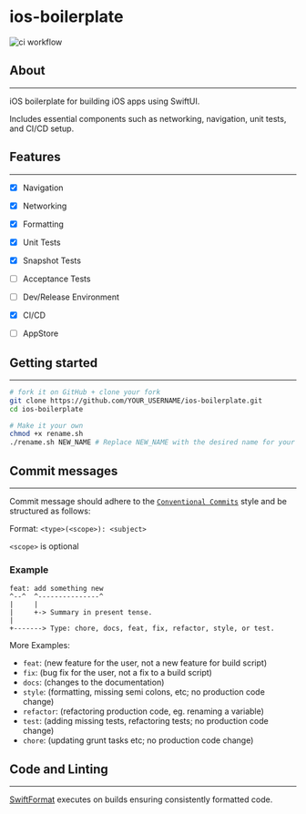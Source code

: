 # ios-boilerplate

![ci workflow](https://github.com/nodediggity/ios-boilerplate/actions/workflows/CI-iOS.yml/badge.svg)

## About

---

 iOS boilerplate for building iOS apps using SwiftUI. 
 
 Includes essential components such as networking, navigation, unit tests, and CI/CD setup.
 

 ## Features

---

- [x] Navigation
- [x] Networking
- [x] Formatting
- [x] Unit Tests
- [x] Snapshot Tests
- [ ] Acceptance Tests
- [ ] Dev/Release Environment
- [x] CI/CD
- [ ] AppStore


## Getting started

---

```sh
# fork it on GitHub + clone your fork
git clone https://github.com/YOUR_USERNAME/ios-boilerplate.git
cd ios-boilerplate

# Make it your own
chmod +x rename.sh
./rename.sh NEW_NAME # Replace NEW_NAME with the desired name for your project
```


## Commit messages

---

Commit message should adhere to the [`Conventional Commits`](https://www.conventionalcommits.org/en/v1.0.0/) style and be structured as follows:

Format: `<type>(<scope>): <subject>`

`<scope>` is optional

### Example

```
feat: add something new
^--^  ^---------------^
|     |
|     +-> Summary in present tense.
|
+-------> Type: chore, docs, feat, fix, refactor, style, or test.
```

More Examples:

- `feat`: (new feature for the user, not a new feature for build script)
- `fix`: (bug fix for the user, not a fix to a build script)
- `docs`: (changes to the documentation)
- `style`: (formatting, missing semi colons, etc; no production code change)
- `refactor`: (refactoring production code, eg. renaming a variable)
- `test`: (adding missing tests, refactoring tests; no production code change)
- `chore`: (updating grunt tasks etc; no production code change)


## Code and Linting

---

[SwiftFormat](https://github.com/nicklockwood/SwiftFormat) executes on builds ensuring consistently formatted code.